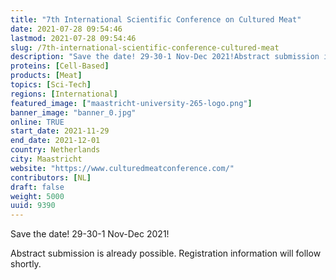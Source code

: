 ```yaml
---
title: "7th International Scientific Conference on Cultured Meat"
date: 2021-07-28 09:54:46
lastmod: 2021-07-28 09:54:46
slug: /7th-international-scientific-conference-cultured-meat
description: "Save the date! 29-30-1 Nov-Dec 2021!Abstract submission is already possible. Registration information will follow shortly."
proteins: [Cell-Based]
products: [Meat]
topics: [Sci-Tech]
regions: [International]
featured_image: ["maastricht-university-265-logo.png"]
banner_image: "banner_0.jpg"
online: TRUE
start_date: 2021-11-29
end_date: 2021-12-01
country: Netherlands
city: Maastricht
website: "https://www.culturedmeatconference.com/"
contributors: [NL]
draft: false
weight: 5000
uuid: 9390
---
```

<p>Save the date! 29-30-1 Nov-Dec 2021!</p>
<p>Abstract submission is already possible. Registration information will follow shortly.</p>
